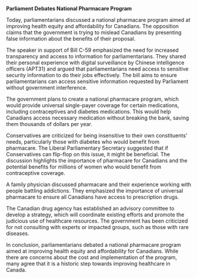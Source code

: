 **Parliament Debates National Pharmacare Program**

Today, parliamentarians discussed a national pharmacare program aimed at improving health equity and affordability for Canadians. The opposition claims that the government is trying to mislead Canadians by presenting false information about the benefits of their proposal.

The speaker in support of Bill C-59 emphasized the need for increased transparency and access to information for parliamentarians. They shared their personal experience with digital surveillance by Chinese intelligence officers (APT31) and argued that parliamentarians need access to sensitive security information to do their jobs effectively. The bill aims to ensure parliamentarians can access sensitive information requested by Parliament without government interference.

The government plans to create a national pharmacare program, which would provide universal single-payer coverage for certain medications, including contraceptives and diabetes medications. This would help Canadians access necessary medication without breaking the bank, saving them thousands of dollars per year.

Conservatives are criticized for being insensitive to their own constituents' needs, particularly those with diabetes who would benefit from pharmacare. The Liberal Parliamentary Secretary suggested that if Conservatives can flip-flop on this issue, it might be beneficial. The discussion highlights the importance of pharmacare for Canadians and the potential benefits for millions of women who would benefit from contraceptive coverage.

A family physician discussed pharmacare and their experience working with people battling addictions. They emphasized the importance of universal pharmacare to ensure all Canadians have access to prescription drugs.

The Canadian drug agency has established an advisory committee to develop a strategy, which will coordinate existing efforts and promote the judicious use of healthcare resources. The government has been criticized for not consulting with experts or impacted groups, such as those with rare diseases.

In conclusion, parliamentarians debated a national pharmacare program aimed at improving health equity and affordability for Canadians. While there are concerns about the cost and implementation of the program, many agree that it is a historic step towards improving healthcare in Canada.